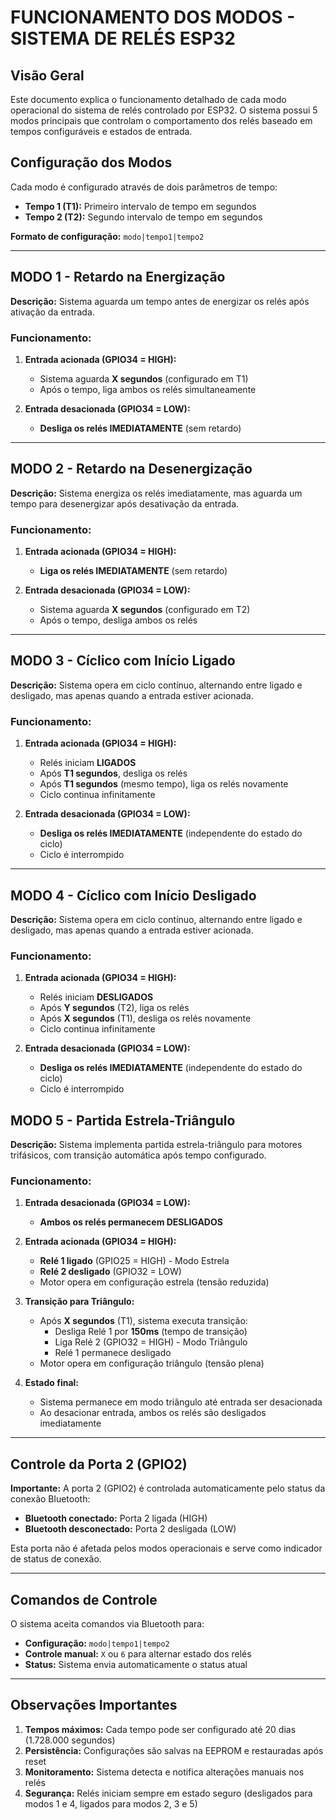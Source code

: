 # FUNCIONAMENTO DOS MODOS - SISTEMA DE RELÉS ESP32

## Visão Geral
Este documento explica o funcionamento detalhado de cada modo operacional do sistema de relés controlado por ESP32. O sistema possui 5 modos principais que controlam o comportamento dos relés baseado em tempos configuráveis e estados de entrada.

## Configuração dos Modos
Cada modo é configurado através de dois parâmetros de tempo:
- **Tempo 1 (T1):** Primeiro intervalo de tempo em segundos
- **Tempo 2 (T2):** Segundo intervalo de tempo em segundos

**Formato de configuração:** `modo|tempo1|tempo2`

---

## MODO 1 - Retardo na Energização
**Descrição:** Sistema aguarda um tempo antes de energizar os relés após ativação da entrada.

### Funcionamento:
1. **Entrada acionada (GPIO34 = HIGH):**
   - Sistema aguarda **X segundos** (configurado em T1)
   - Após o tempo, liga ambos os relés simultaneamente

2. **Entrada desacionada (GPIO34 = LOW):**
   - **Desliga os relés IMEDIATAMENTE** (sem retardo)

 

---

## MODO 2 - Retardo na Desenergização
**Descrição:** Sistema energiza os relés imediatamente, mas aguarda um tempo para desenergizar após desativação da entrada.

### Funcionamento:
1. **Entrada acionada (GPIO34 = HIGH):**
   - **Liga os relés IMEDIATAMENTE** (sem retardo)

2. **Entrada desacionada (GPIO34 = LOW):**
   - Sistema aguarda **X segundos** (configurado em T2)
   - Após o tempo, desliga ambos os relés

 

---

## MODO 3 - Cíclico com Início Ligado
**Descrição:** Sistema opera em ciclo contínuo, alternando entre ligado e desligado, mas apenas quando a entrada estiver acionada.

### Funcionamento:
1. **Entrada acionada (GPIO34 = HIGH):**
   - Relés iniciam **LIGADOS**
   - Após **T1 segundos**, desliga os relés
   - Após **T1 segundos** (mesmo tempo), liga os relés novamente
   - Ciclo continua infinitamente

2. **Entrada desacionada (GPIO34 = LOW):**
   - **Desliga os relés IMEDIATAMENTE** (independente do estado do ciclo)
   - Ciclo é interrompido

 

---

## MODO 4 - Cíclico com Início Desligado
**Descrição:** Sistema opera em ciclo contínuo, alternando entre ligado e desligado, mas apenas quando a entrada estiver acionada.

### Funcionamento:
1. **Entrada acionada (GPIO34 = HIGH):**
   - Relés iniciam **DESLIGADOS**
   - Após **Y segundos** (T2), liga os relés
   - Após **X segundos** (T1), desliga os relés novamente
   - Ciclo continua infinitamente

2. **Entrada desacionada (GPIO34 = LOW):**
   - **Desliga os relés IMEDIATAMENTE** (independente do estado do ciclo)
   - Ciclo é interrompido

 

## MODO 5 - Partida Estrela-Triângulo
**Descrição:** Sistema implementa partida estrela-triângulo para motores trifásicos, com transição automática após tempo configurado.

### Funcionamento:
1. **Entrada desacionada (GPIO34 = LOW):**
   - **Ambos os relés permanecem DESLIGADOS**

2. **Entrada acionada (GPIO34 = HIGH):**
   - **Relé 1 ligado** (GPIO25 = HIGH) - Modo Estrela
   - **Relé 2 desligado** (GPIO32 = LOW)
   - Motor opera em configuração estrela (tensão reduzida)

3. **Transição para Triângulo:**
   - Após **X segundos** (T1), sistema executa transição:
     - Desliga Relé 1 por **150ms** (tempo de transição)
     - Liga Relé 2 (GPIO32 = HIGH) - Modo Triângulo
     - Relé 1 permanece desligado
   - Motor opera em configuração triângulo (tensão plena)

4. **Estado final:**
   - Sistema permanece em modo triângulo até entrada ser desacionada
   - Ao desacionar entrada, ambos os relés são desligados imediatamente

 
---

## Controle da Porta 2 (GPIO2)
**Importante:** A porta 2 (GPIO2) é controlada automaticamente pelo status da conexão Bluetooth:
- **Bluetooth conectado:** Porta 2 ligada (HIGH)
- **Bluetooth desconectado:** Porta 2 desligada (LOW)

Esta porta não é afetada pelos modos operacionais e serve como indicador de status de conexão.

---

## Comandos de Controle
O sistema aceita comandos via Bluetooth para:
- **Configuração:** `modo|tempo1|tempo2`
- **Controle manual:** `X` ou `6` para alternar estado dos relés
- **Status:** Sistema envia automaticamente o status atual

---

## Observações Importantes
1. **Tempos máximos:** Cada tempo pode ser configurado até 20 dias (1.728.000 segundos)
2. **Persistência:** Configurações são salvas na EEPROM e restauradas após reset
3. **Monitoramento:** Sistema detecta e notifica alterações manuais nos relés
4. **Segurança:** Relés iniciam sempre em estado seguro (desligados para modos 1 e 4, ligados para modos 2, 3 e 5)
